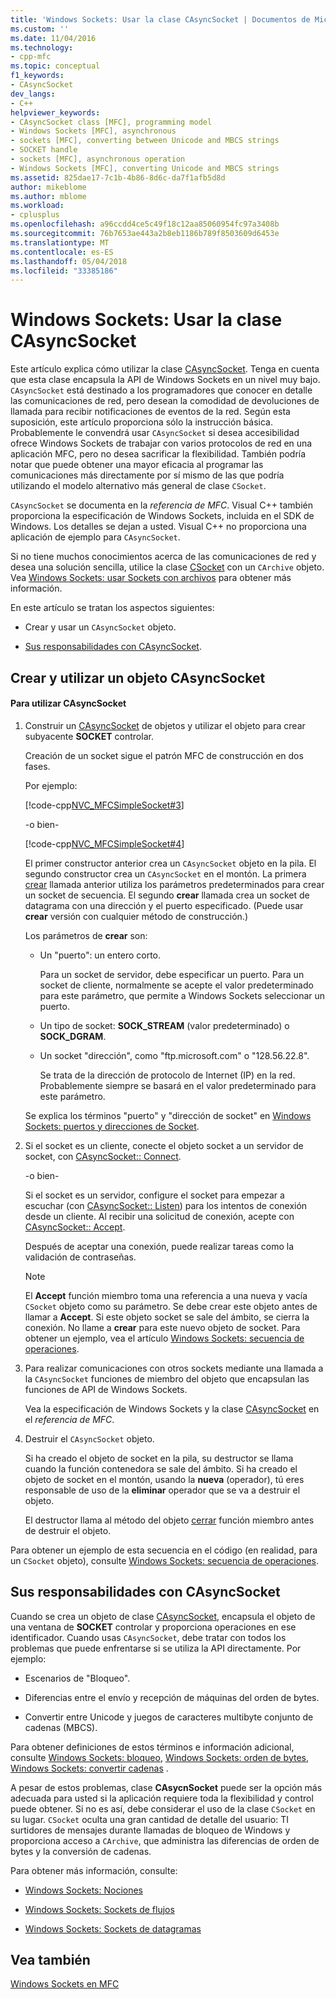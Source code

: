 ```yaml
---
title: 'Windows Sockets: Usar la clase CAsyncSocket | Documentos de Microsoft'
ms.custom: ''
ms.date: 11/04/2016
ms.technology:
- cpp-mfc
ms.topic: conceptual
f1_keywords:
- CAsyncSocket
dev_langs:
- C++
helpviewer_keywords:
- CAsyncSocket class [MFC], programming model
- Windows Sockets [MFC], asynchronous
- sockets [MFC], converting between Unicode and MBCS strings
- SOCKET handle
- sockets [MFC], asynchronous operation
- Windows Sockets [MFC], converting Unicode and MBCS strings
ms.assetid: 825dae17-7c1b-4b86-8d6c-da7f1afb5d8d
author: mikeblome
ms.author: mblome
ms.workload:
- cplusplus
ms.openlocfilehash: a96ccdd4ce5c49f18c12aa85060954fc97a3408b
ms.sourcegitcommit: 76b7653ae443a2b8eb1186b789f8503609d6453e
ms.translationtype: MT
ms.contentlocale: es-ES
ms.lasthandoff: 05/04/2018
ms.locfileid: "33385186"
---
```

# <a name="windows-sockets-using-class-casyncsocket"></a>Windows Sockets: Usar la clase CAsyncSocket
Este artículo explica cómo utilizar la clase [CAsyncSocket](../mfc/reference/casyncsocket-class.md). Tenga en cuenta que esta clase encapsula la API de Windows Sockets en un nivel muy bajo. `CAsyncSocket` está destinado a los programadores que conocer en detalle las comunicaciones de red, pero desean la comodidad de devoluciones de llamada para recibir notificaciones de eventos de la red. Según esta suposición, este artículo proporciona sólo la instrucción básica. Probablemente le convendrá usar `CAsyncSocket` si desea accesibilidad ofrece Windows Sockets de trabajar con varios protocolos de red en una aplicación MFC, pero no desea sacrificar la flexibilidad. También podría notar que puede obtener una mayor eficacia al programar las comunicaciones más directamente por sí mismo de las que podría utilizando el modelo alternativo más general de clase `CSocket`.  
  
 `CAsyncSocket` se documenta en la *referencia de MFC*. Visual C++ también proporciona la especificación de Windows Sockets, incluida en el SDK de Windows. Los detalles se dejan a usted. Visual C++ no proporciona una aplicación de ejemplo para `CAsyncSocket`.  
  
 Si no tiene muchos conocimientos acerca de las comunicaciones de red y desea una solución sencilla, utilice la clase [CSocket](../mfc/reference/csocket-class.md) con un `CArchive` objeto. Vea [Windows Sockets: usar Sockets con archivos](../mfc/windows-sockets-using-sockets-with-archives.md) para obtener más información.  
  
 En este artículo se tratan los aspectos siguientes:  
  
-   Crear y usar un `CAsyncSocket` objeto.  
  
-   [Sus responsabilidades con CAsyncSocket](#_core_your_responsibilities_with_casyncsocket).  
  
##  <a name="_core_creating_and_using_a_casyncsocket_object"></a> Crear y utilizar un objeto CAsyncSocket  
  
#### <a name="to-use-casyncsocket"></a>Para utilizar CAsyncSocket  
  
1.  Construir un [CAsyncSocket](../mfc/reference/casyncsocket-class.md) de objetos y utilizar el objeto para crear subyacente **SOCKET** controlar.  
  
     Creación de un socket sigue el patrón MFC de construcción en dos fases.  
  
     Por ejemplo:  
  
     [!code-cpp[NVC_MFCSimpleSocket#3](../mfc/codesnippet/cpp/windows-sockets-using-class-casyncsocket_1.cpp)]  
  
     -o bien-  
  
     [!code-cpp[NVC_MFCSimpleSocket#4](../mfc/codesnippet/cpp/windows-sockets-using-class-casyncsocket_2.cpp)]  
  
     El primer constructor anterior crea un `CAsyncSocket` objeto en la pila. El segundo constructor crea un `CAsyncSocket` en el montón. La primera [crear](../mfc/reference/casyncsocket-class.md#create) llamada anterior utiliza los parámetros predeterminados para crear un socket de secuencia. El segundo **crear** llamada crea un socket de datagrama con una dirección y el puerto especificado. (Puede usar **crear** versión con cualquier método de construcción.)  
  
     Los parámetros de **crear** son:  
  
    -   Un "puerto": un entero corto.  
  
         Para un socket de servidor, debe especificar un puerto. Para un socket de cliente, normalmente se acepte el valor predeterminado para este parámetro, que permite a Windows Sockets seleccionar un puerto.  
  
    -   Un tipo de socket: **SOCK_STREAM** (valor predeterminado) o **SOCK_DGRAM**.  
  
    -   Un socket "dirección", como "ftp.microsoft.com" o "128.56.22.8".  
  
         Se trata de la dirección de protocolo de Internet (IP) en la red. Probablemente siempre se basará en el valor predeterminado para este parámetro.  
  
     Se explica los términos "puerto" y "dirección de socket" en [Windows Sockets: puertos y direcciones de Socket](../mfc/windows-sockets-ports-and-socket-addresses.md).  
  
2.  Si el socket es un cliente, conecte el objeto socket a un servidor de socket, con [CAsyncSocket:: Connect](../mfc/reference/casyncsocket-class.md#connect).  
  
     -o bien-  
  
     Si el socket es un servidor, configure el socket para empezar a escuchar (con [CAsyncSocket:: Listen](../mfc/reference/casyncsocket-class.md#listen)) para los intentos de conexión desde un cliente. Al recibir una solicitud de conexión, acepte con [CAsyncSocket:: Accept](../mfc/reference/casyncsocket-class.md#accept).  
  
     Después de aceptar una conexión, puede realizar tareas como la validación de contraseñas.  
  
    > [!NOTE]
    >  El **Accept** función miembro toma una referencia a una nueva y vacía `CSocket` objeto como su parámetro. Se debe crear este objeto antes de llamar a **Accept**. Si este objeto socket se sale del ámbito, se cierra la conexión. No llame a **crear** para este nuevo objeto de socket. Para obtener un ejemplo, vea el artículo [Windows Sockets: secuencia de operaciones](../mfc/windows-sockets-sequence-of-operations.md).  
  
3.  Para realizar comunicaciones con otros sockets mediante una llamada a la `CAsyncSocket` funciones de miembro del objeto que encapsulan las funciones de API de Windows Sockets.  
  
     Vea la especificación de Windows Sockets y la clase [CAsyncSocket](../mfc/reference/casyncsocket-class.md) en el *referencia de MFC*.  
  
4.  Destruir el `CAsyncSocket` objeto.  
  
     Si ha creado el objeto de socket en la pila, su destructor se llama cuando la función contenedora se sale del ámbito. Si ha creado el objeto de socket en el montón, usando la **nueva** (operador), tú eres responsable de uso de la **eliminar** operador que se va a destruir el objeto.  
  
     El destructor llama al método del objeto [cerrar](../mfc/reference/casyncsocket-class.md#close) función miembro antes de destruir el objeto.  
  
 Para obtener un ejemplo de esta secuencia en el código (en realidad, para un `CSocket` objeto), consulte [Windows Sockets: secuencia de operaciones](../mfc/windows-sockets-sequence-of-operations.md).  
  
##  <a name="_core_your_responsibilities_with_casyncsocket"></a> Sus responsabilidades con CAsyncSocket  
 Cuando se crea un objeto de clase [CAsyncSocket](../mfc/reference/casyncsocket-class.md), encapsula el objeto de una ventana de **SOCKET** controlar y proporciona operaciones en ese identificador. Cuando usas `CAsyncSocket`, debe tratar con todos los problemas que puede enfrentarse si se utiliza la API directamente. Por ejemplo:  
  
-   Escenarios de "Bloqueo".  
  
-   Diferencias entre el envío y recepción de máquinas del orden de bytes.  
  
-   Convertir entre Unicode y juegos de caracteres multibyte conjunto de cadenas (MBCS).  
  
 Para obtener definiciones de estos términos e información adicional, consulte [Windows Sockets: bloqueo](../mfc/windows-sockets-blocking.md), [Windows Sockets: orden de bytes](../mfc/windows-sockets-byte-ordering.md), [Windows Sockets: convertir cadenas](../mfc/windows-sockets-converting-strings.md) .  
  
 A pesar de estos problemas, clase **CAsycnSocket** puede ser la opción más adecuada para usted si la aplicación requiere toda la flexibilidad y control puede obtener. Si no es así, debe considerar el uso de la clase `CSocket` en su lugar. `CSocket` oculta una gran cantidad de detalle del usuario: TI surtidores de mensajes durante llamadas de bloqueo de Windows y proporciona acceso a `CArchive`, que administra las diferencias de orden de bytes y la conversión de cadenas.  
  
 Para obtener más información, consulte:  
  
-   [Windows Sockets: Nociones](../mfc/windows-sockets-background.md)  
  
-   [Windows Sockets: Sockets de flujos](../mfc/windows-sockets-stream-sockets.md)  
  
-   [Windows Sockets: Sockets de datagramas](../mfc/windows-sockets-datagram-sockets.md)  
  
## <a name="see-also"></a>Vea también  
 [Windows Sockets en MFC](../mfc/windows-sockets-in-mfc.md)


